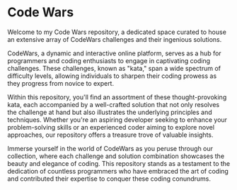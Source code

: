 # Code Wars

Welcome to my Code Wars repository, a dedicated space curated to house an extensive array of CodeWars challenges and their ingenious solutions. 

CodeWars, a dynamic and interactive online platform, serves as a hub for programmers and coding enthusiasts to engage in captivating coding challenges. These challenges, known as "kata," span a wide spectrum of difficulty levels, allowing individuals to sharpen their coding prowess as they progress from novice to expert.

Within this repository, you'll find an assortment of these thought-provoking kata, each accompanied by a well-crafted solution that not only resolves the challenge at hand but also illustrates the underlying principles and techniques. Whether you're an aspiring developer seeking to enhance your problem-solving skills or an experienced coder aiming to explore novel approaches, our repository offers a treasure trove of valuable insights.

Immerse yourself in the world of CodeWars as you peruse through our collection, where each challenge and solution combination showcases the beauty and elegance of coding. This repository stands as a testament to the dedication of countless programmers who have embraced the art of coding and contributed their expertise to conquer these coding conundrums.